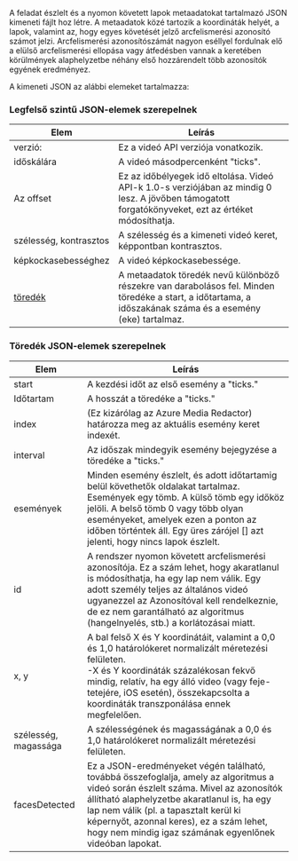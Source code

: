 A feladat észlelt és a nyomon követett lapok metaadatokat tartalmazó JSON kimeneti fájlt hoz létre. A metaadatok közé tartozik a koordináták helyét, a lapok, valamint az, hogy egyes követését jelző arcfelismerési azonosító számot jelzi. Arcfelismerési azonosítószámát nagyon eséllyel fordulnak elő a elülső arcfelismerési ellopása vagy átfedésben vannak a keretében körülmények alaphelyzetbe néhány első hozzárendelt több azonosítók egyének eredményez.

A kimeneti JSON az alábbi elemeket tartalmazza:

### <a name="root-json-elements"></a>Legfelső szintű JSON-elemek szerepelnek

| Elem | Leírás |
| --- | --- |
| verzió: |Ez a videó API verziója vonatkozik. |
| időskálára |A videó másodpercenként "ticks". |
| Az offset |Ez az időbélyegek idő eltolása. Videó API-k 1.0-s verziójában az mindig 0 lesz. A jövőben támogatott forgatókönyveket, ezt az értéket módosíthatja. |
| szélesség, kontrasztos |A szélesség és a kimeneti videó keret, képpontban kontrasztos.|
| képkockasebességhez |A videó képkockasebessége. |
| [töredék](#fragments-json-elements) |A metaadatok töredék nevű különböző részekre van darabolásos fel. Minden töredéke a start, a időtartama, a időszakának száma és a esemény (eke) tartalmaz. |

### <a name="fragments-json-elements"></a>Töredék JSON-elemek szerepelnek

|Elem|Leírás|
|---|---|
| start |A kezdési időt az első esemény a "ticks." |
| Időtartam |A hosszát a töredéke a "ticks." |
| index | (Ez kizárólag az Azure Media Redactor) határozza meg az aktuális esemény keret indexét. |
| interval |Az időszak mindegyik esemény bejegyzése a töredéke a "ticks." |
| események |Minden esemény észlelt, és adott időtartamig belül követhetők oldalakat tartalmaz. Események egy tömb. A külső tömb egy időköz jelöli. A belső tömb 0 vagy több olyan eseményeket, amelyek ezen a ponton az időben történtek áll. Egy üres zárójel [] azt jelenti, hogy nincs lapok észlelt. |
| id |A rendszer nyomon követett arcfelismerési azonosítója. Ez a szám lehet, hogy akaratlanul is módosíthatja, ha egy lap nem válik. Egy adott személy teljes az általános videó ugyanezzel az Azonosítóval kell rendelkeznie, de ez nem garantálható az algoritmus (hangelnyelés, stb.) a korlátozásai miatt. |
| x, y |A bal felső X és Y koordinátáit, valamint a 0,0 és 1,0 határolókeret normalizált méretezési felületen. <br/>-X és Y koordináták százalékosan fekvő mindig, relatív, ha egy álló video (vagy feje-tetejére, iOS esetén), összekapcsolta a koordináták transzponálása ennek megfelelően. |
| szélesség, magassága |A szélességének és magasságának a 0,0 és 1,0 határolókeret normalizált méretezési felületen. |
| facesDetected |Ez a JSON-eredményeket végén található, továbbá összefoglalja, amely az algoritmus a videó során észlelt száma. Mivel az azonosítók állítható alaphelyzetbe akaratlanul is, ha egy lap nem válik (pl. a tapasztalt kerül ki képernyőt, azonnal keres), ez a szám lehet, hogy nem mindig igaz számának egyenlőnek videóban lapokat. |
